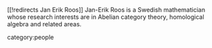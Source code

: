 [[!redirects Jan Erik Roos]]
Jan-Erik Roos is a Swedish mathematician whose research interests are in Abelian category theory, homological algebra and related areas.

category:people